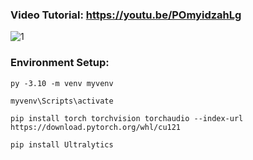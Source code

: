 ### Video Tutorial:  https://youtu.be/POmyidzahLg


![1](https://github.com/user-attachments/assets/2959bfb0-6dd5-4a48-a428-d074a6d91fe3)


### Environment Setup:

    py -3.10 -m venv myvenv

    myvenv\Scripts\activate

    pip install torch torchvision torchaudio --index-url https://download.pytorch.org/whl/cu121

    pip install Ultralytics
